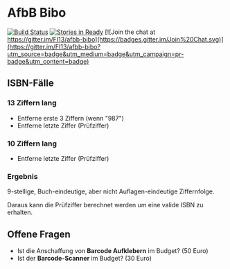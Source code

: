 # AfbB Bibo

[![Build Status](https://travis-ci.org/FI13/afbb-bibo.svg?branch=master)](https://travis-ci.org/FI13/afbb-bibo) [![Stories in Ready](https://badge.waffle.io/FI13/afbb-bibo.svg?label=ready&title=Ready)](http://waffle.io/FI13/afbb-bibo) [![Join the chat at https://gitter.im/FI13/afbb-bibo](https://badges.gitter.im/Join%20Chat.svg)](https://gitter.im/FI13/afbb-bibo?utm_source=badge&utm_medium=badge&utm_campaign=pr-badge&utm_content=badge)


## ISBN-Fälle
### 13 Ziffern lang
- Entferne erste 3 Ziffern (wenn "987")
- Entferne letzte Ziffer (Prüfziffer)

### 10 Ziffern lang
- Entferne letzte Ziffer (Prüfziffer)

### Ergebnis
9-stellige, Buch-eindeutige, aber nicht Auflagen-eindeutige Ziffernfolge.

Daraus kann die Prüfziffer berechnet werden um eine valide ISBN zu erhalten.

## Offene Fragen
- Ist die Anschaffung von **Barcode Aufklebern** im Budget? (50 Euro)
- Ist der **Barcode-Scanner** im Budget? (30 Euro)
